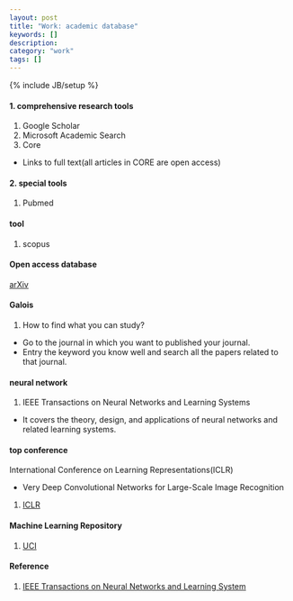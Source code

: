 ```yaml
---
layout: post
title: "Work: academic database"
keywords: []
description: 
category: "work"
tags: []
---
```

{% include JB/setup %}


#### 1. comprehensive research tools

1. Google Scholar
2. Microsoft Academic Search
3. Core
- Links to full text(all articles in CORE are open access)


#### 2. special tools

1. Pubmed



#### tool
1. scopus


#### Open access database

[arXiv](https://en.wikipedia.org/wiki/ArXiv)


#### Galois
1. How to find what you can study? 
- Go to the journal in which you want to published your journal.
- Entry the keyword you know well and search all the papers related to that
  journal.















#### neural network
1. IEEE Transactions on Neural Networks and Learning Systems
- It covers the theory, design, and applications of neural networks and related
  learning systems.


#### top conference
International Conference on Learning Representations(ICLR)
- Very Deep Convolutional Networks for Large-Scale Image Recognition

1. [ICLR](https://openreview.net/group?id=ICLR.cc/2020/Conference)

#### Machine Learning Repository
1. [UCI](https://archive.ics.uci.edu/ml/index.php) 


#### Reference
1. [IEEE Transactions on Neural Networks and Learning System](https://en.wikipedia.org/wiki/IEEE_Transactions_on_Neural_Networks_and_Learning_Systems)

